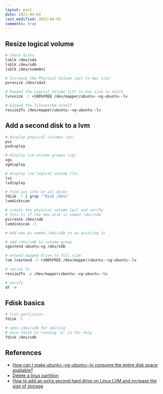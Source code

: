 ```yaml
---
layout: post
date: 2023-04-03
last_modified: 2023-04-03
comments: true
---
```


## Resize logical volume

```bash
# Check disks
lsblk /dev/sda
lsblk /dev/sdb
lsblk /dev/nvme0n1

# Increase the Physical Volume (pv) to max size
pvresize /dev/sda3

# Expand the Logical Volume (LV) to max size to match
lvresize -l +100%FREE /dev/mapper/ubuntu--vg-ubuntu--lv

# Expand the filesystem itself
resize2fs /dev/mapper/ubuntu--vg-ubuntu--lv
```

## Add a second disk to a lvm

```bash
# display physical volumes (pv)
pvs
pvdisplay

# display lvm volume groups (vg)
vgs
vgdisplay

# display lvm logical volume (lv)
lvs
lvdisplay

# find out info on all disks
fdisk -l | grep '^Disk /dev/'
lvmdiskscan

# create the physical volume (pv) and verify
# this is if the new disk is named /dev/sdb
pvcreate /dev/sdb
lvmdiskscan -l

# Add new pv named /dev/sdb to an existing lv

# add /dev/sdb to volume group
vgextend ubuntu-vg /dev/sdb

# extend mapped drive to full size
lvm lvextend -l +100%FREE /dev/mapper/ubuntu--vg-ubuntu--lv

# resize to 
resize2fs -p /dev/mapper/ubuntu--vg-ubuntu--lv

# verify
df -H
```


## Fdisk basics

```bash
# list partisions
fdisk -l

# open /dev/sdb for editing
# once fdisk is running 'm' is for help
fdisk /dev/sdb
```

## References

- [How can I make ubuntu--vg-ubuntu--lv consume the entire disk space available?](https://community.spiceworks.com/topic/2325763-how-can-i-make-ubuntu-vg-ubuntu-lv-consume-the-entire-disk-space-available)
- [Delete a linux partition](https://phoenixnap.com/kb/delete-partition-linux)
- [How to add an extra second hard drive on Linux LVM and increase the size of storage](https://www.cyberciti.biz/faq/howto-add-disk-to-lvm-volume-on-linux-to-increase-size-of-pool/)

